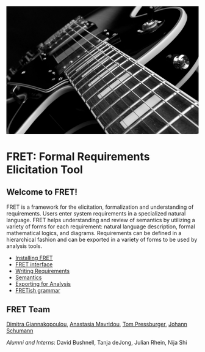 <!-- userManual.md -->

<img src="./_media/icons/electric-guitar.png" height=25% width=100%>




# FRET: Formal Requirements Elicitation Tool

## Welcome to FRET!

FRET is a framework for the elicitation, formalization and understanding of requirements. Users enter system requirements in a specialized natural language. FRET helps understanding and review of semantics by utilizing a variety of forms for each requirement: natural language description, formal mathematical logics, and diagrams. Requirements can be defined in a hierarchical fashion and can be exported in a variety of forms to be used by analysis tools.


* [Installing FRET](./installationInstructions.md)
* [FRET interface](./_media/user-interface/tutorial.md)
* [Writing Requirements](./_media/user-interface/examples/writingReqs.md)
* [Semantics](./_media/semantics/semanticsOverview.md)
* [Exporting for Analysis](./_media/exports/analysis.md)
* [FRETish grammar](_media/rrd/index.html ':include width=100% height=800px')

## FRET Team

[Dimitra Giannakopoulou](https://ti.arc.nasa.gov/profile/dimitra/), [Anastasia Mavridou](http://amavridou.com/), [Tom Pressburger](https://ti.arc.nasa.gov/profile/ttp/), [Johann Schumann](https://ti.arc.nasa.gov/profile/schumann/)

*Alumni and Interns*: David Bushnell, Tanja deJong, Julian Rhein, Nija Shi
